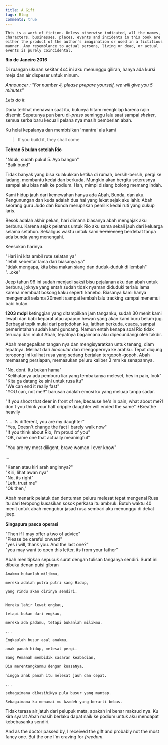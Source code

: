 ```yaml
---
title: A Gift
tags: Blog
comments: true
---
```


```
This is a work of fiction. Unless otherwise indicated, all the names, characters, businesses, places, events and incidents in this book are either the product of the author's imagination or used in a fictitious manner. Any resemblance to actual persons, living or dead, or actual events is purely coincidental.
```

**Rio de Janeiro 2016**

Di ruangan ukuran sekitar 4x4 ini aku menunggu giliran, hanya ada kursi meja dan air dispeser untuk minum. 

*Announcer : "For number 4, please prepare yourself, we will give you 5 minutes"*

*Lets do it.*

Daria terlihat menawan saat itu, bulunya hitam mengkilap karena rajin disemir. Sepatunya pun baru di-*press* seminggu lalu saat sampai *shelter*, semua serba baru kecuali pelana nya masih pemberian abah. 

Ku helai kepalanya dan membisikan 'mantra' ala kami 

> If you build it, they shall come



**Tehran 5 bulan setelah Rio**

"Nduk, sudah pukul 5. Ayo bangun" \
"Baik bund"

Tidak banyak yang bisa kulakukkan ketika di rumah, bersih-bersih, pergi ke ladang, membantu kedai dan berkuda. Mungkin akan bergitu seterusnya sampai aku bisa naik ke podium. Hah, mimpi disiang bolong memang indah.

Kami hidup jauh dari kemewahan hanya ada Abah, Bunda, dan aku. Pengunungan dan kuda adalah dua hal yang lekat sejak aku lahir. Abah seorang guru Judo dan Bunda merupakan pemilik kedai ruti yang cukup laris.

Besok adalah akhir pekan, hari dimana biasanya abah mengajak aku berburu. Karena sejak pelatnas untuk Rio aku sama sekali jauh dari keluarga selama setahun. Sekaligus waktu untuk kami ~~berbincang~~ berdebat tanpa ada bunda yang menengahi.

Keesokan harinya.

"Hari ini kita ambil rute selatan ya" \
"lebih sebentar lama dari biasanya ya" \
"tidak mengapa, kita bisa makan siang dan duduk-duduk di lembah" \
"...oke"

Jeep tahun 96 ini sudah menjadi saksi bisu pejalanan aku dan abah untuk berburu, joknya yang entah sudah tidak nyaman diduduki terlalu lama karena membuat bokong kaku seperti kanebo. Biasanya kami hanya mengemudi selama 20menit sampai lembah lalu tracking sampai menemui babi hutan.

**1203 mdpl** ketinggian yang ditampilkan jam tanganku, sudah 30 menit kami lewati dan babi keparat atau apapun hewan yang akan kami buru belum jug. Berbagai topik mulai dari perjodohan ku, latihan berkuda, cuaca, sampai pemerintahan sudah kami guncang. Namun entah kenapa soal Rio tidak terucap dari mulut Abah, tepatnya bagaimana aku dipecundangi oleh takdir.

Abah mengepalkan tangan nya dan mengisyaratkan untuk tenang, diam tepatnya. Melihat dari *binocular* dan mengopernya ke arahku. Tepat diujung teropong ini kulihat rusa yang sedang berjalan tergopoh-gopoh. Abah memasang persiapan, memasukan peluru kaliber 3 mm ke senapannya.

"No, dont. Itu bukan hama"\
"Kelihatanya ada pemburu liar yang tembakanya meleset, hes in pain, look"\
"Kita ga datang ke sini untuk rusa itu"\
"We can end it really fast"\
"YOU can, not me!!" barusan adalah emosi ku yang meluap tanpa sadar.

"If you shoot that deer in front of me, because he's in pain, what about me?! don't you think your half cripple daughter will ended the same" *Breathe heavily 

".... Its different, you are my daughter"\
"Yes, Doesn't change the fact I barely walk now"\
"If you think about Rio, I'm proud of you"\
"OK, name one that actually meaningful"

"You are my most diligent, brave woman I ever know"

...

"Kanan atau kiri arah anginnya?"\
"Kiri, lihat awan nya"\
"No, its right"\
"Left, trust me"\
"Ok then,"

Abah menarik pelatuk dan dentuman peluru melesat tepat mengenai Rusa itu dari teropong kusasikan sosok perkasa itu ambruk. Butuh waktu 40 menit untuk abah mengubur jasad rusa sembari aku menunggu di dekat jeep.

**Singapura pasca operasi**

"Then if I may offer a two of advice"\
"Please be careful onward"\
"yes i will, thank you. And the last one?"\
"you may want to open this letter, its from your father"

Abah menitipkan sepucuk surat dengan tulisan tanganya sendiri. Surat ini dibuka denan puisi gibran

```
Anakmu bukanlah milikmu,

mereka adalah putra putri sang Hidup,

yang rindu akan dirinya sendiri.


Mereka lahir lewat engkau,

tetapi bukan dari engkau,

mereka ada padamu, tetapi bukanlah milikmu.

...

Engkaulah busur asal anakmu,

anak panah hidup, melesat pergi.

Sang Pemanah membidik sasaran keabadian,

Dia merentangkanmu dengan kuasaNya,

hingga anak panah itu melesat jauh dan cepat.

...

sebagaimana dikasihiNya pula busur yang mantap.

Sebagaimana ku menamai mu Azadeh yang berarti bebas.
```

Tidak terasa air jatuh dari pelupuk mata, apakah ini benar maksud nya. Ku kira syarat Abah masih berlaku dapat naik ke podium untuk aku mendapat kebebasanku sendiri.

And as the doctor passed by, I received the gift and probably not the most fancy one. But the one I'm craving for *freedom*.
















